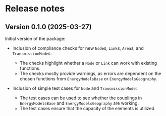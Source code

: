 # Release notes

## Version 0.1.0 (2025-03-27)

Initial version of the package:

* Inclusion of compliance checks for new `Node`s, `Link`s, `Area`s, and `TransmissionMode`s:
  * The checks highlight whether a `Node` or `Link` can work with existing functions.
  * The checks mostly provide warnings, as errors are dependent on the chosen functions from `EnergyModelsBase` or `EnergyModelsGeography`.

* Inclusion of simple test cases for `Node` and `TransmissionMode`:
  * The test cases can be used to see whether the couplings in `EnergyModelsBase` and `EnergyModelsGeography` are working.
  * The test cases ensure that the capacity of the elements is utilized.
